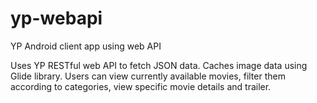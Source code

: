 # yp-webapi
YP Android client app using web API

Uses YP RESTful web API to fetch JSON data.
Caches image data using Glide library.
Users can view currently available movies, filter them according to categories, view specific movie details and trailer.
